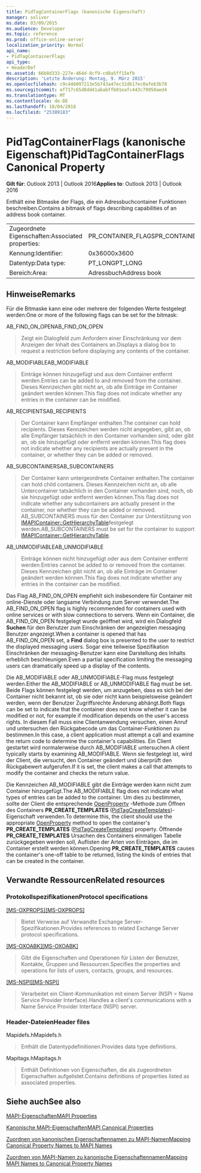 ```yaml
---
title: PidTagContainerFlags (kanonische Eigenschaft)
manager: soliver
ms.date: 03/09/2015
ms.audience: Developer
ms.topic: reference
ms.prod: office-online-server
localization_priority: Normal
api_name:
- PidTagContainerFlags
api_type:
- HeaderDef
ms.assetid: 66b8d333-227e-464d-8cf9-cd8a5ff15efb
description: 'Letzte Änderung: Montag, 9. März 2015'
ms.openlocfilehash: c9c446097213e5b743a47ec32db17ec0afe63b78
ms.sourcegitcommit: ef717c65d8dd41ababffb01eafc443c79950aed4
ms.translationtype: MT
ms.contentlocale: de-DE
ms.lasthandoff: 10/04/2018
ms.locfileid: "25389183"
---
```

# <a name="pidtagcontainerflags-canonical-property"></a><span data-ttu-id="d5587-103">PidTagContainerFlags (kanonische Eigenschaft)</span><span class="sxs-lookup"><span data-stu-id="d5587-103">PidTagContainerFlags Canonical Property</span></span>

  
  
<span data-ttu-id="d5587-104">**Gilt für**: Outlook 2013 | Outlook 2016</span><span class="sxs-lookup"><span data-stu-id="d5587-104">**Applies to**: Outlook 2013 | Outlook 2016</span></span> 
  
<span data-ttu-id="d5587-105">Enthält eine Bitmaske der Flags, die ein Adressbuchcontainer Funktionen beschreiben.</span><span class="sxs-lookup"><span data-stu-id="d5587-105">Contains a bitmask of flags describing capabilities of an address book container.</span></span> 
  
|||
|:-----|:-----|
|<span data-ttu-id="d5587-106">Zugeordnete Eigenschaften:</span><span class="sxs-lookup"><span data-stu-id="d5587-106">Associated properties:</span></span>  <br/> |<span data-ttu-id="d5587-107">PR_CONTAINER_FLAGS</span><span class="sxs-lookup"><span data-stu-id="d5587-107">PR_CONTAINER_FLAGS</span></span>  <br/> |
|<span data-ttu-id="d5587-108">Kennung:</span><span class="sxs-lookup"><span data-stu-id="d5587-108">Identifier:</span></span>  <br/> |<span data-ttu-id="d5587-109">0x3600</span><span class="sxs-lookup"><span data-stu-id="d5587-109">0x3600</span></span>  <br/> |
|<span data-ttu-id="d5587-110">Datentyp:</span><span class="sxs-lookup"><span data-stu-id="d5587-110">Data type:</span></span>  <br/> |<span data-ttu-id="d5587-111">PT_LONG</span><span class="sxs-lookup"><span data-stu-id="d5587-111">PT_LONG</span></span>  <br/> |
|<span data-ttu-id="d5587-112">Bereich:</span><span class="sxs-lookup"><span data-stu-id="d5587-112">Area:</span></span>  <br/> |<span data-ttu-id="d5587-113">Adressbuch</span><span class="sxs-lookup"><span data-stu-id="d5587-113">Address book</span></span>  <br/> |
   
## <a name="remarks"></a><span data-ttu-id="d5587-114">Hinweise</span><span class="sxs-lookup"><span data-stu-id="d5587-114">Remarks</span></span>

<span data-ttu-id="d5587-115">Für die Bitmaske kann eine oder mehrere der folgenden Werte festgelegt werden:</span><span class="sxs-lookup"><span data-stu-id="d5587-115">One or more of the following flags can be set for the bitmask:</span></span>
  
<span data-ttu-id="d5587-116">AB_FIND_ON_OPEN</span><span class="sxs-lookup"><span data-stu-id="d5587-116">AB_FIND_ON_OPEN</span></span> 
  
> <span data-ttu-id="d5587-117">Zeigt ein Dialogfeld zum Anfordern einer Einschränkung vor dem Anzeigen der Inhalt des Containers an.</span><span class="sxs-lookup"><span data-stu-id="d5587-117">Displays a dialog box to request a restriction before displaying any contents of the container.</span></span> 
    
<span data-ttu-id="d5587-118">AB_MODIFIABLE</span><span class="sxs-lookup"><span data-stu-id="d5587-118">AB_MODIFIABLE</span></span> 
  
> <span data-ttu-id="d5587-119">Einträge können hinzugefügt und aus dem Container entfernt werden.</span><span class="sxs-lookup"><span data-stu-id="d5587-119">Entries can be added to and removed from the container.</span></span> <span data-ttu-id="d5587-120">Dieses Kennzeichen gibt nicht an, ob alle Einträge im Container geändert werden können.</span><span class="sxs-lookup"><span data-stu-id="d5587-120">This flag does not indicate whether any entries in the container can be modified.</span></span>
    
<span data-ttu-id="d5587-121">AB_RECIPIENTS</span><span class="sxs-lookup"><span data-stu-id="d5587-121">AB_RECIPIENTS</span></span> 
  
> <span data-ttu-id="d5587-122">Der Container kann Empfänger enthalten.</span><span class="sxs-lookup"><span data-stu-id="d5587-122">The container can hold recipients.</span></span> <span data-ttu-id="d5587-123">Dieses Kennzeichen werden nicht angegeben, gibt an, ob alle Empfänger tatsächlich in den Container vorhanden sind, oder gibt an, ob sie hinzugefügt oder entfernt werden können.</span><span class="sxs-lookup"><span data-stu-id="d5587-123">This flag does not indicate whether any recipients are actually present in the container, or whether they can be added or removed.</span></span> 
    
<span data-ttu-id="d5587-124">AB_SUBCONTAINERS</span><span class="sxs-lookup"><span data-stu-id="d5587-124">AB_SUBCONTAINERS</span></span> 
  
> <span data-ttu-id="d5587-125">Der Container kann untergeordnete Container enthalten.</span><span class="sxs-lookup"><span data-stu-id="d5587-125">The container can hold child containers.</span></span> <span data-ttu-id="d5587-126">Dieses Kennzeichen nicht an, ob alle Untercontainer tatsächlich in den Container vorhanden sind, noch, ob sie hinzugefügt oder entfernt werden können.</span><span class="sxs-lookup"><span data-stu-id="d5587-126">This flag does not indicate whether any subcontainers are actually present in the container, nor whether they can be added or removed.</span></span> <span data-ttu-id="d5587-127">AB_SUBCONTAINERS muss für den Container zur Unterstützung von [IMAPIContainer::GetHierarchyTable](imapicontainer-gethierarchytable.md)festgelegt werden.</span><span class="sxs-lookup"><span data-stu-id="d5587-127">AB_SUBCONTAINERS must be set for the container to support [IMAPIContainer::GetHierarchyTable](imapicontainer-gethierarchytable.md).</span></span> 
    
<span data-ttu-id="d5587-128">AB_UNMODIFIABLE</span><span class="sxs-lookup"><span data-stu-id="d5587-128">AB_UNMODIFIABLE</span></span> 
  
> <span data-ttu-id="d5587-129">Einträge können nicht hinzugefügt oder aus dem Container entfernt werden.</span><span class="sxs-lookup"><span data-stu-id="d5587-129">Entries cannot be added to or removed from the container.</span></span> <span data-ttu-id="d5587-130">Dieses Kennzeichen gibt nicht an, ob alle Einträge im Container geändert werden können.</span><span class="sxs-lookup"><span data-stu-id="d5587-130">This flag does not indicate whether any entries in the container can be modified.</span></span> 
    
<span data-ttu-id="d5587-131">Das Flag AB_FIND_ON_OPEN empfiehlt sich insbesondere für Container mit online-Dienste oder langsame Verbindung zum Server verwendet.</span><span class="sxs-lookup"><span data-stu-id="d5587-131">The AB_FIND_ON_OPEN flag is highly recommended for containers used with online services or with slow connections to servers.</span></span> <span data-ttu-id="d5587-132">Wenn ein Container, die AB_FIND_ON_OPEN festgelegt wurde geöffnet wird, wird ein Dialogfeld **Suchen** für den Benutzer zum Einschränken der angezeigten messaging Benutzer angezeigt.</span><span class="sxs-lookup"><span data-stu-id="d5587-132">When a container is opened that has AB_FIND_ON_OPEN set, a **Find** dialog box is presented to the user to restrict the displayed messaging users.</span></span> <span data-ttu-id="d5587-133">Sogar eine teilweise Spezifikation Einschränken der messaging-Benutzer kann eine Darstellung des Inhalts erheblich beschleunigen.</span><span class="sxs-lookup"><span data-stu-id="d5587-133">Even a partial specification limiting the messaging users can dramatically speed up a display of the contents.</span></span> 
  
<span data-ttu-id="d5587-134">Die AB_MODIFIABLE oder AB_UNMODIFIABLE-Flag muss festgelegt werden.</span><span class="sxs-lookup"><span data-stu-id="d5587-134">Either the AB_MODIFIABLE or AB_UNMODIFIABLE flag must be set.</span></span> <span data-ttu-id="d5587-135">Beide Flags können festgelegt werden, um anzugeben, dass es sich bei der Container nicht bekannt ist, ob sie oder nicht kann beispielsweise geändert werden, wenn der Benutzer Zugriffsrechte Änderung abhängt.</span><span class="sxs-lookup"><span data-stu-id="d5587-135">Both flags can be set to indicate that the container does not know whether it can be modified or not, for example if modification depends on the user's access rights.</span></span> <span data-ttu-id="d5587-136">In diesem Fall muss eine Clientanwendung versuchen, einen Anruf und untersuchen den Rückgabecode um das Container-Funktionen zu bestimmen.</span><span class="sxs-lookup"><span data-stu-id="d5587-136">In this case, a client application must attempt a call and examine the return code to determine the container's capabilities.</span></span> <span data-ttu-id="d5587-137">Ein Client gestartet wird normalerweise durch AB_MODIFIABLE untersuchen.</span><span class="sxs-lookup"><span data-stu-id="d5587-137">A client typically starts by examining AB_MODIFIABLE.</span></span> <span data-ttu-id="d5587-138">Wenn sie festgelegt ist, wird der Client, die versucht, den Container geändert und überprüft den Rückgabewert aufgerufen.</span><span class="sxs-lookup"><span data-stu-id="d5587-138">If it is set, the client makes a call that attempts to modify the container and checks the return value.</span></span> 
  
<span data-ttu-id="d5587-139">Die Kennzeichen AB_MODIFIABLE gibt die Einträge werden kann nicht zum Container hinzugefügt.</span><span class="sxs-lookup"><span data-stu-id="d5587-139">The AB_MODIFIABLE flag does not indicate what types of entries can be added to the container.</span></span> <span data-ttu-id="d5587-140">Um dies zu bestimmen, sollte der Client die entsprechende [OpenProperty](imapiprop-openproperty.md) -Methode zum Öffnen des Containers **PR_CREATE_TEMPLATES** ([PidTagCreateTemplates](pidtagcreatetemplates-canonical-property.md))-Eigenschaft verwenden.</span><span class="sxs-lookup"><span data-stu-id="d5587-140">To determine this, the client should use the appropriate [OpenProperty](imapiprop-openproperty.md) method to open the container's **PR_CREATE_TEMPLATES** ([PidTagCreateTemplates](pidtagcreatetemplates-canonical-property.md)) property.</span></span> <span data-ttu-id="d5587-141">Öffnende **PR_CREATE_TEMPLATES** Ursachen des Containers einmaligen Tabelle zurückgegeben werden soll, Auflisten der Arten von Einträgen, die im Container erstellt werden können.</span><span class="sxs-lookup"><span data-stu-id="d5587-141">Opening **PR_CREATE_TEMPLATES** causes the container's one-off table to be returned, listing the kinds of entries that can be created in the container.</span></span> 
  
## <a name="related-resources"></a><span data-ttu-id="d5587-142">Verwandte Ressourcen</span><span class="sxs-lookup"><span data-stu-id="d5587-142">Related resources</span></span>

### <a name="protocol-specifications"></a><span data-ttu-id="d5587-143">Protokollspezifikationen</span><span class="sxs-lookup"><span data-stu-id="d5587-143">Protocol specifications</span></span>

<span data-ttu-id="d5587-144">[[MS-OXPROPS]](https://msdn.microsoft.com/library/f6ab1613-aefe-447d-a49c-18217230b148%28Office.15%29.aspx)</span><span class="sxs-lookup"><span data-stu-id="d5587-144">[[MS-OXPROPS]](https://msdn.microsoft.com/library/f6ab1613-aefe-447d-a49c-18217230b148%28Office.15%29.aspx)</span></span>
  
> <span data-ttu-id="d5587-145">Bietet Verweise auf Verwandte Exchange Server-Spezifikationen.</span><span class="sxs-lookup"><span data-stu-id="d5587-145">Provides references to related Exchange Server protocol specifications.</span></span>
    
<span data-ttu-id="d5587-146">[[MS-OXOABK]](https://msdn.microsoft.com/library/f4cf9b4c-9232-4506-9e71-2270de217614%28Office.15%29.aspx)</span><span class="sxs-lookup"><span data-stu-id="d5587-146">[[MS-OXOABK]](https://msdn.microsoft.com/library/f4cf9b4c-9232-4506-9e71-2270de217614%28Office.15%29.aspx)</span></span>
  
> <span data-ttu-id="d5587-147">Gibt die Eigenschaften und Operationen für Listen der Benutzer, Kontakte, Gruppen und Ressourcen.</span><span class="sxs-lookup"><span data-stu-id="d5587-147">Specifies the properties and operations for lists of users, contacts, groups, and resources.</span></span>
    
<span data-ttu-id="d5587-148">[[MS-NSPI]](https://msdn.microsoft.com/library/6dd0a3ea-b4d4-4a73-a857-add03a89a543%28Office.15%29.aspx)</span><span class="sxs-lookup"><span data-stu-id="d5587-148">[[MS-NSPI]](https://msdn.microsoft.com/library/6dd0a3ea-b4d4-4a73-a857-add03a89a543%28Office.15%29.aspx)</span></span>
  
> <span data-ttu-id="d5587-149">Verarbeitet ein Client-Kommunikation mit einem Server (NSPI = Name Service Provider Interface).</span><span class="sxs-lookup"><span data-stu-id="d5587-149">Handles a client's communications with a Name Service Provider Interface (NSPI) server.</span></span>
    
### <a name="header-files"></a><span data-ttu-id="d5587-150">Header-Dateien</span><span class="sxs-lookup"><span data-stu-id="d5587-150">Header files</span></span>

<span data-ttu-id="d5587-151">Mapidefs.h</span><span class="sxs-lookup"><span data-stu-id="d5587-151">Mapidefs.h</span></span>
  
> <span data-ttu-id="d5587-152">Enthält die Datentypdefinitionen.</span><span class="sxs-lookup"><span data-stu-id="d5587-152">Provides data type definitions.</span></span>
    
<span data-ttu-id="d5587-153">Mapitags.h</span><span class="sxs-lookup"><span data-stu-id="d5587-153">Mapitags.h</span></span>
  
> <span data-ttu-id="d5587-154">Enthält Definitionen von Eigenschaften, die als zugeordneten Eigenschaften aufgelistet.</span><span class="sxs-lookup"><span data-stu-id="d5587-154">Contains definitions of properties listed as associated properties.</span></span>
    
## <a name="see-also"></a><span data-ttu-id="d5587-155">Siehe auch</span><span class="sxs-lookup"><span data-stu-id="d5587-155">See also</span></span>



[<span data-ttu-id="d5587-156">MAPI-Eigenschaften</span><span class="sxs-lookup"><span data-stu-id="d5587-156">MAPI Properties</span></span>](mapi-properties.md)
  
[<span data-ttu-id="d5587-157">Kanonische MAPI-Eigenschaften</span><span class="sxs-lookup"><span data-stu-id="d5587-157">MAPI Canonical Properties</span></span>](mapi-canonical-properties.md)
  
[<span data-ttu-id="d5587-158">Zuordnen von kanonischen Eigenschaftennamen zu MAPI-Namen</span><span class="sxs-lookup"><span data-stu-id="d5587-158">Mapping Canonical Property Names to MAPI Names</span></span>](mapping-canonical-property-names-to-mapi-names.md)
  
[<span data-ttu-id="d5587-159">Zuordnen von MAPI-Namen zu kanonische Eigenschaftennamen</span><span class="sxs-lookup"><span data-stu-id="d5587-159">Mapping MAPI Names to Canonical Property Names</span></span>](mapping-mapi-names-to-canonical-property-names.md)

